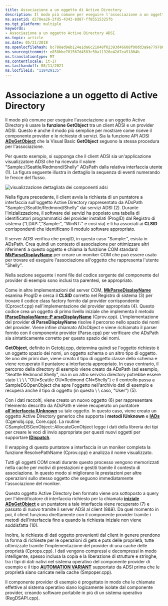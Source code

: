 ```yaml
---
title: Associazione a un oggetto di Active Directory
description: Il modo più comune per eseguire l'associazione a un oggetto Active Directory è usare la funzione GetObject tra un client ADSI e un provider ADSI.
ms.assetid: d278ea26-2fd5-4343-8d87-ff85515325fb
ms.tgt_platform: multiple
keywords:
- Associazione a un oggetto Active Directory ADSI
ms.topic: article
ms.date: 05/31/2018
ms.openlocfilehash: bc788ed9eb124e1da6c21848f02393d46608f00dd3a9e779788fa54429922400
ms.sourcegitcommit: e858bbe701567d4583c50a11326e42d7ea51804b
ms.translationtype: MT
ms.contentlocale: it-IT
ms.lasthandoff: 08/11/2021
ms.locfileid: "118429135"
---
```

# <a name="binding-to-an-active-directory-object"></a>Associazione a un oggetto di Active Directory

Il modo più comune per eseguire l'associazione a un oggetto Active Directory è usare la **funzione GetObject** tra un client ADSI e un provider ADSI. Questo è anche il modo più semplice per mostrare come riceve il componente provider e le richieste di servizi. Sia la funzione API ADSI [**ADsGetObject**](/windows/desktop/api/Adshlp/nf-adshlp-adsgetobject) che la Visual Basic **GetObject** seguono la stessa procedura per l'associazione.

Per questo esempio, si supponga che il client ADSI sia un'applicazione visualizzatore ADSI che ha ricevuto il valore "Sample://Seattle/Redmond/Shelly" ADsPath dalla relativa interfaccia utente (1). La figura seguente illustra in dettaglio la sequenza di eventi numerando le frecce del flusso.

![visualizzazione dettagliata dei componenti adsi](images/dscsex.png)

Nella figura precedente, il client avvia la richiesta di un puntatore a interfaccia sull'oggetto Active Directory rappresentato da ADsPath "Sample://Seattle/Redmond/Shelly" dai servizi ADSI (2). Durante l'inizializzazione, il software dei servizi ha popolato una tabella di identificatori programmatici del provider installati (ProgID) dal Registro di sistema ("LDAP:","Sample:", "WinNT:" e così via) e li ha associati ai **CLSID** corrispondenti che identificano il modulo software appropriato.

Il server ADSI verifica che progID, in questo caso "Sample:", esista in ADsPath. Crea quindi un contesto di associazione per ottimizzare altri riferimenti a questo oggetto e chiama la funzione COM standard [**MkParseDisplayName**](/windows/win32/api/objbase/nf-objbase-mkparsedisplayname) per creare un moniker COM che può essere usato per trovare ed eseguire l'associazione all'oggetto che rappresenta l'utente "Shelly".

Nella sezione seguente i nomi file del codice sorgente del componente del provider di esempio sono inclusi tra parentesi, se appropriato.

Come in altre implementazioni del server COM, [**MkParseDisplayName**](/windows/win32/api/objbase/nf-objbase-mkparsedisplayname) esamina ProgID e cerca il **CLSID** corretto nel Registro di sistema (3) per trovare il codice class factory fornito dal provider corrispondente (Cprovcf.cpp) nell'implementazione del provider appropriata (4). Questo codice crea un oggetto di primo livello iniziale che implementa il metodo [**IParseDisplayName::P arseDisplayName**](/windows/win32/api/oleidl/nf-oleidl-iparsedisplayname-parsedisplayname) (Cprov.cpp). L'implementazione del provider **di ParseDisplayName** risolve il percorso nello spazio dei nomi del provider. Viene infine chiamato ADsObject e viene richiamato il parser fornito con il componente provider (Parse.cpp) per verificare che ADsPath sia sintatticamente corretto per questo spazio dei nomi.

**GetObject**, definito in Getobj.cpp, determina quindi se l'oggetto richiesto è un oggetto spazio dei nomi, un oggetto schema o un altro tipo di oggetto. Se uno dei primi due, viene creato il tipo di oggetto classe dello schema e viene recuperato il puntatore a interfaccia appropriato. In caso contrario, il percorso della directory di esempio viene creato da ADsPath (ad esempio, "Seattle Redmond Shelly", ma in un altro servizio directory potrebbe essere stato \\ \\ \\ \\ "OU=Seattle OU=Redmond CN=Shelly") e il controllo passa a SampleDSOpenObject che apre l'oggetto nell'archivio dati di esempio e recupera anche il tipo di oggetto (in questo \\ \\ caso, "User") (5).

Con i dati raccolti, viene creato un nuovo oggetto (6) per rappresentare l'elemento descritto da ADsPath e viene recuperato un puntatore [**all'interfaccia IUnknown**](/windows/win32/api/unknwn/nn-unknwn-iunknown) su tale oggetto. In questo caso, viene creato un oggetto Active Directory generico che supporta i **metodi IUnknown** e [**IADs**](/windows/desktop/api/Iads/nn-iads-iads) (Cgenobj.cpp, Core.cpp). La routine CSampleDSGenObject::AllocateGenObject legge i dati della libreria dei tipi per creare le voci di invio appropriate per questi nuovi oggetti per supportare [**IDispatch**](/windows/win32/api/oaidl/nn-oaidl-idispatch).

Il wrapping di questo puntatore a interfaccia in un moniker completa la funzione ResolvePathName (Cprov.cpp) e analizza il nome visualizzato.

Tutti gli oggetti COM creati durante questo processo vengono memorizzati nella cache per motivi di prestazioni e gestiti tramite il contesto di associazione. In questo modo si migliorano le prestazioni per altre operazioni sullo stesso oggetto che seguono immediatamente l'associazione del moniker.

Questo oggetto Active Directory ben formato viene ora sottoposto a query per l'identificatore di interfaccia richiesto per la chiamata [**iniziale ADsGetObject**](/windows/desktop/api/Adshlp/nf-adshlp-adsgetobject) e un puntatore a tale interfaccia viene recuperato (7) e passato di nuovo tramite il server ADSI al client (8&9). Da quel momento in poi, il client funziona direttamente con il componente provider tramite i metodi dell'interfaccia fino a quando la richiesta iniziale non viene soddisfatta (10).

Inoltre, le richieste di dati oggetto provenienti dal client in genere prendono la forma di richieste per le operazioni di gets e puts delle proprietà, tutte ottimizzate tramite l'implementazione del provider di una cache delle proprietà (Cprops.cpp). I dati vengono compressi e decompressi in modo intelligente, spesso inclusa la copia e la liberazione di strutture e stringhe, tra i tipi di dati nativi nel sistema operativo del componente provider di esempio e il tipo [**AUTOMATION VARIANT**](/windows/win32/api/oaidl/ns-oaidl-variant) supportato da ADSI prima che le proprietà siano caricate nella cache (Smpoper.cpp).

Il componente provider di esempio è progettato in modo che le chiamate effettive al sistema operativo siano logicamente isolate dal componente provider, creando software portabile in più di un sistema operativo (RegDSAPI.cpp).

 

 